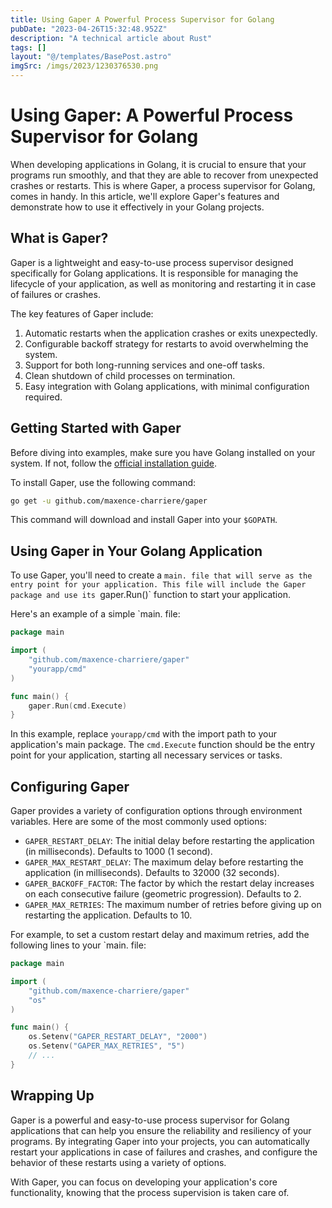 ```yaml
---
title: Using Gaper A Powerful Process Supervisor for Golang
pubDate: "2023-04-26T15:32:48.952Z"
description: "A technical article about Rust"
tags: []
layout: "@/templates/BasePost.astro"
imgSrc: /imgs/2023/1230376530.png
---
```

# Using Gaper: A Powerful Process Supervisor for Golang

When developing applications in Golang, it is crucial to ensure that your programs run smoothly, and that they are able to recover from unexpected crashes or restarts. This is where Gaper, a process supervisor for Golang, comes in handy. In this article, we'll explore Gaper's features and demonstrate how to use it effectively in your Golang projects.

## What is Gaper?

Gaper is a lightweight and easy-to-use process supervisor designed specifically for Golang applications. It is responsible for managing the lifecycle of your application, as well as monitoring and restarting it in case of failures or crashes.

The key features of Gaper include:

1. Automatic restarts when the application crashes or exits unexpectedly.
2. Configurable backoff strategy for restarts to avoid overwhelming the system.
3. Support for both long-running services and one-off tasks.
4. Clean shutdown of child processes on termination.
5. Easy integration with Golang applications, with minimal configuration required.

## Getting Started with Gaper

Before diving into examples, make sure you have Golang installed on your system. If not, follow the [official installation guide](https://golang.org/doc/install).

To install Gaper, use the following command:

```sh
go get -u github.com/maxence-charriere/gaper
```

This command will download and install Gaper into your `$GOPATH`.

## Using Gaper in Your Golang Application

To use Gaper, you'll need to create a `main. file that will serve as the entry point for your application. This file will include the Gaper package and use its `gaper.Run()` function to start your application.

Here's an example of a simple `main. file:

```go
package main

import (
	"github.com/maxence-charriere/gaper"
	"yourapp/cmd"
)

func main() {
	gaper.Run(cmd.Execute)
}
```

In this example, replace `yourapp/cmd` with the import path to your application's main package. The `cmd.Execute` function should be the entry point for your application, starting all necessary services or tasks.

## Configuring Gaper

Gaper provides a variety of configuration options through environment variables. Here are some of the most commonly used options:

- `GAPER_RESTART_DELAY`: The initial delay before restarting the application (in milliseconds). Defaults to 1000 (1 second).
- `GAPER_MAX_RESTART_DELAY`: The maximum delay before restarting the application (in milliseconds). Defaults to 32000 (32 seconds).
- `GAPER_BACKOFF_FACTOR`: The factor by which the restart delay increases on each consecutive failure (geometric progression). Defaults to 2.
- `GAPER_MAX_RETRIES`: The maximum number of retries before giving up on restarting the application. Defaults to 10.

For example, to set a custom restart delay and maximum retries, add the following lines to your `main. file:

```go
package main

import (
	"github.com/maxence-charriere/gaper"
	"os"
)

func main() {
	os.Setenv("GAPER_RESTART_DELAY", "2000")
	os.Setenv("GAPER_MAX_RETRIES", "5")
	// ...
}
```

## Wrapping Up

Gaper is a powerful and easy-to-use process supervisor for Golang applications that can help you ensure the reliability and resiliency of your programs. By integrating Gaper into your projects, you can automatically restart your applications in case of failures and crashes, and configure the behavior of these restarts using a variety of options.

With Gaper, you can focus on developing your application's core functionality, knowing that the process supervision is taken care of.
